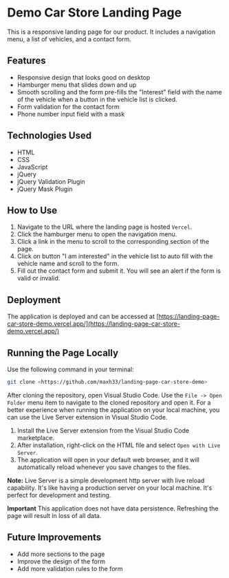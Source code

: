 # Demo Car Store Landing Page

This is a responsive landing page for our product. It includes a navigation menu, a list of vehicles, and a contact form.

## Features

- Responsive design that looks good on desktop
- Hamburger menu that slides down and up
- Smooth scrolling and the form pre-fills the "Interest" field with the name of the vehicle when a button in the vehicle list is clicked.
- Form validation for the contact form
- Phone number input field with a mask

## Technologies Used

- HTML
- CSS
- JavaScript
- jQuery
- jQuery Validation Plugin
- jQuery Mask Plugin

## How to Use

1. Navigate to the URL where the landing page is hosted `Vercel`.
2. Click the hamburger menu to open the navigation menu.
3. Click a link in the menu to scroll to the corresponding section of the page.
4. Click on button "I am interested" in the vehicle list to auto fill with the vehicle name and scroll to the form.
5. Fill out the contact form and submit it. You will see an alert if the form is valid or invalid.

## Deployment

The application is deployed and can be accessed at [https://landing-page-car-store-demo.vercel.app/](https://landing-page-car-store-demo.vercel.app/)

## Running the Page Locally

Use the following command in your terminal:

```bash
git clone <https://github.com/maxh33/landing-page-car-store-demo>
```
After cloning the repository, open Visual Studio Code.
Use the `File -> Open Folder` menu item to navigate to the cloned repository and open it.
For a better experience when running the application on your local machine, you can use the Live Server extension in Visual Studio Code.

1. Install the Live Server extension from the Visual Studio Code marketplace.
2. After installation, right-click on the HTML file and select `Open with Live Server`.
3. The application will open in your default web browser, and it will automatically reload whenever you save changes to the files.

**Note:** Live Server is a simple development http server with live reload capability. It's like having a production server on your local machine. It's perfect for development and testing.

**Important**
This application does not have data persistence. Refreshing the page will result in loss of all data.

## Future Improvements

- Add more sections to the page
- Improve the design of the form
- Add more validation rules to the form
